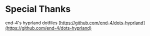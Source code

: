 # Special Thanks
end-4's hyprland dotfiles [https://github.com/end-4/dots-hyprland](https://github.com/end-4/dots-hyprland)

